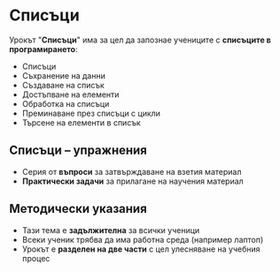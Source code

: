 # Списъци 

Урокът "**Списъци**" има за цел да запознае учениците с **списъците в програмирането**:
 - ͏Списъци
 - ͏Съхранение на данни
 - Създаване на списък
 - Достъпване на елементи
 - Обработка на списъци
 - Преминаване през списъци с цикли
 - Търсене на елементи в списък

## Списъци – упражнения
  - Серия от **въпроси** за затвърждаване на взетия материал
  - **Практически задачи** за прилагане на научения материал

## Методически указания
  - Тази тема е **задължителна** за всички ученици
  - Всеки ученик трябва да има работна среда (например лаптоп)
  - Урокът е **разделен на две части** с цел улесняване на учебния процес
